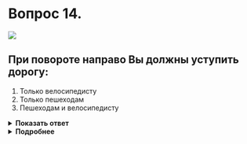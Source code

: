 # Вопрос 14.

![](https://s.drom.ru/i24227/pdd/tickets/2016/1542608824.jpg)

## При повороте направо Вы должны уступить дорогу:

1. Только велосипедисту
2. Только пешеходам
3. Пешеходам и велосипедисту

<details>
<summary><b>Показать ответ</b></summary>
Правильный ответ: 3
</details>
<details>
<summary><b>Подробнее</b></summary>
При повороте направо или налево водитель обязан уступить дорогу пешеходам, лицам, использующим для передвижения СИМ и велосипедистам, пересекающим проезжую часть дороги, на которую он поворачивает.
Это правило проезда перекрестков касается как регулируемых, так и нерегулируемых перекрестков.
(Пункт 13.1 ПДД)
</details>